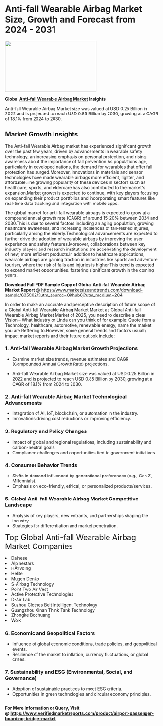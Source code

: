 <H1>Anti-fall Wearable Airbag Market Size, Growth and Forecast from 2024 - 2031</H1><img class="aligncenter size-medium wp-image-584254" src="https://thirdeyenews.in/wp-content/uploads/2024/09/Global-Market-Research-300x168.jpeg" alt="" width="300" height="168" /><p><strong>Global&nbsp;<a href="https://www.marketsizeandtrends.com/download-sample/835902/?utm_source=Github8j?utm_medium=204">Anti-fall Wearable Airbag Market</a> Insights</strong></p><p>Anti-fall Wearable Airbag Market size was valued at USD 0.25 Billion in 2022 and is projected to reach USD 0.85 Billion by 2030, growing at a CAGR of 18.1% from 2024 to 2030.</p><p><h2>Market Growth Insights</h2> <p>The Anti-fall Wearable Airbag market has experienced significant growth over the past few years, driven by advancements in wearable safety technology, an increasing emphasis on personal protection, and rising awareness about the importance of fall prevention.As populations age, particularly in developed nations, the demand for wearables that offer fall protection has surged.Moreover, innovations in materials and sensor technologies have made wearable airbags more efficient, lighter, and affordable.The growing popularity of these devices in sectors such as healthcare, sports, and eldercare has also contributed to the market's expansion.Market growth is expected to continue, with key players focusing on expanding their product portfolios and incorporating smart features like real-time data tracking and integration with mobile apps.</p> <p>The global market for anti-fall wearable airbags is expected to grow at a compound annual growth rate (CAGR) of around 15-20% between 2024 and 2030.This is due to several factors including an aging population, growing healthcare awareness, and increasing incidences of fall-related injuries, particularly among the elderly.Technological advancements are expected to further drive the adoption of wearable airbags by improving the user experience and safety features.Moreover, collaborations between key industry players and research institutions are accelerating the development of new, more efficient products.In addition to healthcare applications, wearable airbags are gaining traction in industries like sports and adventure tourism, where the risk of falls and injuries is higher.This trend is expected to expand market opportunities, fostering significant growth in the coming years.</p> <p><span class=""><strong>Download Full PDF Sample Copy of Global Anti-fall Wearable Airbag Market Report</strong> @ <a href="https://www.marketsizeandtrends.com/download-sample/835902/?utm_source=Github8j?utm_medium=204" target="_blank">https://www.marketsizeandtrends.com/download-sample/835902/?utm_source=Github8j?utm_medium=204</a></span></p><p>In order to make an accurate and perceptive description of future scope of a Global&nbsp;Anti-fall Wearable Airbag Market Market as Global&nbsp;Anti-fall Wearable Airbag Market Market of 2025, you need to describe a clear Vision &ndash; What Industry or Linda can you think of for example: Quote from a Technology, healthcare, automotive, renewable energy, name the market you are Reffering to.However, some general trends and factors usually impact market reports and their future outlook include:</p><h3>1.&nbsp;<strong>Anti-fall Wearable Airbag Market Growth Projections</strong></h3><ul><li>Examine market size trends, revenue estimates and CAGR (Compounded Annual Growth Rate) projections.</li><li><p>Anti-fall Wearable Airbag Market size was valued at USD 0.25 Billion in 2022 and is projected to reach USD 0.85 Billion by 2030, growing at a CAGR of 18.1% from 2024 to 2030.</p></li></ul><h3>2.&nbsp;<strong>Anti-fall Wearable Airbag Market Technological Advancements</strong></h3><ul><li>Integration of AI, IoT, blockchain, or automation in the industry.</li><li>Innovations driving cost reductions or improving efficiency.</li></ul><h3>3.&nbsp;<strong>Regulatory and Policy Changes</strong></h3><ul><li>Impact of global and regional regulations, including sustainability and carbon-neutral goals.</li><li>Compliance challenges and opportunities tied to government initiatives.</li></ul><h3>4.&nbsp;<strong>Consumer Behavior Trends</strong></h3><ul><li>Shifts in demand influenced by generational preferences (e.g., Gen Z, Millennials).</li><li>Emphasis on eco-friendly, ethical, or personalized products/services.</li></ul><h3>5.&nbsp;<strong>Global Anti-fall Wearable Airbag Market Competitive Landscape</strong></h3><ul><li>Analysis of key players, new entrants, and partnerships shaping the industry.</li><li>Strategies for differentiation and market penetration.</li></ul><p data-pm-slice="1 1 []"><span style="color: inherit; font-family: inherit; font-size: 25px;">Top Global Anti-fall Wearable Airbag Market Companies</span></p><div class="" data-test-id=""><p><li>Dainese</li><li> Alpinestars</li><li> HÃ¶vding</li><li> Helite</li><li> Mugen Denko</li><li> S-Airbag Technology</li><li> Point Two Air Vest</li><li> Active Protective Technologies</li><li> D-Air Lab</li><li> Suzhou Clothes Belt Intelligent Technology</li><li> Guangzhou Xinan Think Tank Technology</li><li> Zhongke Bochuang</li><li> Wolk</li></p></div><h3>6.&nbsp;<strong>Economic and Geopolitical Factors</strong></h3><ul><li>Influence of global economic conditions, trade policies, and geopolitical events.</li><li>Resilience of the market to inflation, currency fluctuations, or global crises.</li></ul><h3>7.&nbsp;<strong>Sustainability and ESG (Environmental, Social, and Governance)</strong></h3><ul><li>Adoption of sustainable practices to meet ESG criteria.</li><li>Opportunities in green technologies and circular economy principles.</li></ul><h2><strong style="font-size: 14px;">For More Information or Query, Visit @&nbsp;</strong><a style="background-color: #ffffff; font-size: 14px;" href="https://www.marketsizeandtrends.com/report/anti-fall-wearable-airbag-market/" target="_blank">https://www.verifiedmarketreports.com/product/airport-passenger-boarding-bridge-market</a></h2>